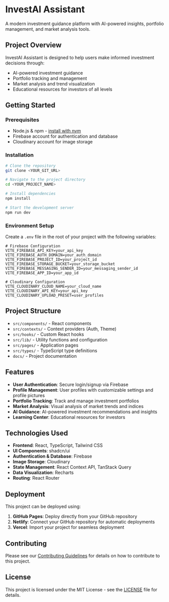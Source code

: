# InvestAI Assistant

A modern investment guidance platform with AI-powered insights, portfolio management, and market analysis tools.

## Project Overview

InvestAI Assistant is designed to help users make informed investment decisions through:

- AI-powered investment guidance
- Portfolio tracking and management
- Market analysis and trend visualization
- Educational resources for investors of all levels

## Getting Started

### Prerequisites

- Node.js & npm - [install with nvm](https://github.com/nvm-sh/nvm#installing-and-updating)
- Firebase account for authentication and database
- Cloudinary account for image storage

### Installation

```sh
# Clone the repository
git clone <YOUR_GIT_URL>

# Navigate to the project directory
cd <YOUR_PROJECT_NAME>

# Install dependencies
npm install

# Start the development server
npm run dev
```

### Environment Setup

Create a `.env` file in the root of your project with the following variables:

```
# Firebase Configuration
VITE_FIREBASE_API_KEY=your_api_key
VITE_FIREBASE_AUTH_DOMAIN=your_auth_domain
VITE_FIREBASE_PROJECT_ID=your_project_id
VITE_FIREBASE_STORAGE_BUCKET=your_storage_bucket
VITE_FIREBASE_MESSAGING_SENDER_ID=your_messaging_sender_id
VITE_FIREBASE_APP_ID=your_app_id

# Cloudinary Configuration
VITE_CLOUDINARY_CLOUD_NAME=your_cloud_name
VITE_CLOUDINARY_API_KEY=your_api_key
VITE_CLOUDINARY_UPLOAD_PRESET=user_profiles
```

## Project Structure

- `src/components/` - React components
- `src/contexts/` - Context providers (Auth, Theme)
- `src/hooks/` - Custom React hooks
- `src/lib/` - Utility functions and configuration
- `src/pages/` - Application pages
- `src/types/` - TypeScript type definitions
- `docs/` - Project documentation

## Features

- **User Authentication**: Secure login/signup via Firebase
- **Profile Management**: User profiles with customizable settings and profile pictures
- **Portfolio Tracking**: Track and manage investment portfolios
- **Market Analysis**: Visual analysis of market trends and indices
- **AI Guidance**: AI-powered investment recommendations and insights
- **Learning Center**: Educational resources for investors

## Technologies Used

- **Frontend**: React, TypeScript, Tailwind CSS
- **UI Components**: shadcn/ui
- **Authentication & Database**: Firebase
- **Image Storage**: Cloudinary
- **State Management**: React Context API, TanStack Query
- **Data Visualization**: Recharts
- **Routing**: React Router

## Deployment

This project can be deployed using:

1. **GitHub Pages**: Deploy directly from your GitHub repository
2. **Netlify**: Connect your GitHub repository for automatic deployments
3. **Vercel**: Import your project for seamless deployment

## Contributing

Please see our [Contributing Guidelines](docs/CONTRIBUTING.md) for details on how to contribute to this project.

## License

This project is licensed under the MIT License - see the [LICENSE](LICENSE) file for details.